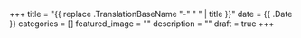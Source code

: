 +++
title =  "{{ replace .TranslationBaseName "-" " " | title }}"
date = {{ .Date }}
categories = []
featured_image = ""
description = ""
draft = true
+++

<!--more-->